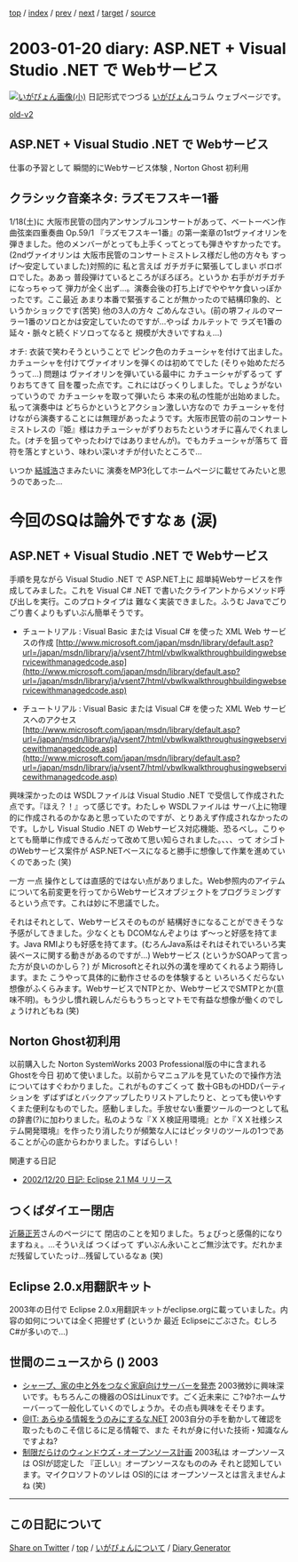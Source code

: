 [top](../index.html) 
 / [index](index.html) 
 / [prev](ig030119.html) 
 / [next](ig030121.html) 
 / [target](https://igapyon.github.io/diary/2003/ig030120.html) 
 / [source](https://github.com/igapyon/diary/blob/gh-pages/2003/ig030120.html.src.md) 

2003-01-20 diary: ASP.NET + Visual Studio .NET で Webサービス
=====================================================================================================
[![いがぴょん画像(小)](https://igapyon.github.io/diary/images/iga200306s.jpg "いがぴょん")](https://igapyon.github.io/diary/memo/memoigapyon.html) 日記形式でつづる [いがぴょん](https://igapyon.github.io/diary/memo/memoigapyon.html)コラム ウェブページです。

[old-v2](ig030120-orig.html)

## ASP.NET + Visual Studio .NET で Webサービス

仕事の予習として 瞬間的にWebサービス体験 , Norton Ghost 初利用


## クラシック音楽ネタ: ラズモフスキー1番

1/18(土)に 大阪市民管の団内アンサンブルコンサートがあって、ベートーベン作曲弦楽四重奏曲
Op.59/1 『ラズモフスキー1番』の第一楽章の1stヴァイオリンを弾きました。他のメンバーがとっても上手くってとっても弾きやすかったです。(2ndヴァイオリンは 大阪市民管のコンサートミストレス様だし他の方々も すっげ～安定していました)対照的に 私と言えば ガチガチに緊張してしまい ボロボロでした。ああっ 普段弾けているところがぼろぼろ。というか 右手がガチガチになっちゃって 弾力が全く出ず…。演奏会後の打ち上げでややヤケ食いっぽかったです。ここ最近 あまり本番で緊張することが無かったので結構印象的、というかショックです(苦笑) 他の3人の方々 ごめんなさい。(前の堺フィルのマーラー1番のソロとかは安定していたのですが…やっぱ カルテットで ラズモ1番の延々・脈々と続くドソロってなると 規模が大きいですねぇ…)

オチ: 衣装で笑わそうということで ピンク色のカチューシャを付けて出ました。カチューシャを付けてヴァイオリンを弾くのは初めてでした
(そりゃ始めただろうって…) 問題は ヴァイオリンを弾いている最中に カチューシャがずるって ずりおちてきて 目を覆った点です。これにはびっくりしました。でしょうがないっていうので カチューシャを取って弾いたら 本来の私の性能が出始めました。私って演奏中は どちらかというとアクション激しい方なので カチューシャを付けながら演奏することには無理があったようです。大阪市民管の前のコンサートミストレスの『姫』様はカチューシャがずりおちたというオチに喜んでくれました。(オチを狙ってやったわけではありませんが)。でもカチューシャが落ちて 音符を落とすという、味わい深いオチが付いたところで…

いつか [結城浩](http://www.hyuki.com/)さまみたいに 演奏をMP3化してホームページに載せてみたいと思うのであった…
# 今回のSQは論外ですなぁ (涙)

## ASP.NET + Visual Studio .NET で Webサービス

手順を見ながら Visual Studio .NET で ASP.NET上に 超単純Webサービスを作成してみました。これを
Visual C# .NET で書いたクライアントからメソッド呼び出しを実行。このプロトタイプは 難なく実装できました。ふうむ Javaでごりごり書くよりもずいぶん簡単そうです。

* チュートリアル : Visual Basic または Visual C# を使った XML Web サービスの作成
  [http://www.microsoft.com/japan/msdn/library/default.asp?url=/japan/msdn/library/ja/vsent7/html/vbwlkwalkthroughbuildingwebservicewithmanagedcode.asp](http://www.microsoft.com/japan/msdn/library/default.asp?url=/japan/msdn/library/ja/vsent7/html/vbwlkwalkthroughbuildingwebservicewithmanagedcode.asp)
  
* チュートリアル : Visual Basic または Visual C# を使った XML Web サービスへのアクセス
  [http://www.microsoft.com/japan/msdn/library/default.asp?url=/japan/msdn/library/ja/vsent7/html/vbwlkwalkthroughusingwebservicewithmanagedcode.asp](http://www.microsoft.com/japan/msdn/library/default.asp?url=/japan/msdn/library/ja/vsent7/html/vbwlkwalkthroughusingwebservicewithmanagedcode.asp)

興味深かったのは WSDLファイルは Visual Studio .NET で受信して作成された点です。『ほえ？！』って感じです。わたしゃ
WSDLファイルは サーバ上に物理的に作成されるのかなあと思っていたのですが、とりあえず作成されなかったのです。しかし Visual Studio .NET の Webサービス対応機能、恐るべし。こりゃとても簡単に作成できるんだって改めて思い知らされました。、、、って オシゴトのWebサービス案件が ASP.NETベースになると勝手に想像して作業を進めていくのであった
(笑)

一方 一点 操作としては直感的ではない点がありました。Web参照内のアイテムについて名前変更を行ってからWebサービスオブジェクトをプログラミングするという点です。これは妙に不思議でした。

それはそれとして、Webサービスそのものが 結構好きになることができそうな予感がしてきました。少なくとも
DCOMなんぞよりは ず～っと好感を持てます。Java RMIよりも好感を持てます。(むろんJava系はそれはそれでいろいろ実装ベースに関する動きがあるのですが…) Webサービス
(というかSOAPって言った方が良いのかしら？) が Microsoftとそれ以外の溝を埋めてくれるよう期待します。また こうやって具体的に動作させるのを体験すると いろいろくだらない想像がふくらみます。WebサービスでNTPとか、WebサービスでSMTPとか(意味不明)。もう少し慣れ親しんだらもうちっとマトモで有益な想像が働くのでしょうけれどもね (笑)

## Norton Ghost初利用

以前購入した Norton SystemWorks 2003 Professional版の中に含まれる Ghostを今日 初めて使いました。以前からマニュアルを見ていたので操作方法についてはすぐわかりました。これがものすごくって 数十GBものHDDパーティションを ずばずばとバックアップしたりリストアしたりと、とっても使いやすくまた便利なものでした。感動しました。手放せない重要ツールの一つとして私の辞書(?)に加わりました。私のような『ＸＸ検証用環境』とか『ＸＸ社様システム開発環境』を作ったり消したりが頻繁な人にはピッタリのツールの1つであることが心の底からわかりました。すばらしい！

関連する日記

* [2002/12/20 日記: Eclipse 2.1 M4 リリース](../2002/ig021220.html)

## つくばダイエー閉店

[近藤正芳](http://www.kk.iij4u.or.jp/~kondo/)さんのページにて 閉店のことを知りました。ちょびっと感傷的になりますねぇ。…そういえば つくばって ずいぶん永いことご無沙汰です。だれかまだ残留していたっけ…残留しているなぁ (笑)

## Eclipse 2.0.x用翻訳キット

2003年の日付で Eclipse 2.0.x用翻訳キットがeclipse.orgに載っていました。内容の如何については全く把握せず
(というか 最近 Eclipseにごぶさた。むしろ C#が多いので…)

## 世間のニュースから () 2003

* [シャープ、家の中と外をつなぐ家庭向けサーバーを発売](http://biztech.nikkeibp.co.jp/wcs/leaf/CID/onair/biztech/gen/226601)  2003微妙に興味深いです。もちろんこの機器のOSはLinuxです。ごく近未来に こ?ゆ?ホームサーバーって一般化していくのでしょうか。その点も興味をそそります。
* [@IT: あらゆる情報をうのみにするな.NET](http://www.atmarkit.co.jp/fdotnet/opinion/yoshimatsu/onepoint06.html)  2003自分の手を動かして確認を取ったものこそ信じるに足る情報で、また それが身に付いた技術・知識なんですよね?
* [制限だらけのウィンドウズ・オープンソース計画](http://www.hotwired.co.jp/news/news/business/story/20030117101.html)  2003私は オープンソースは OSIが認定した 『正しい』オープンソースなもののみ それと認知しています。マイクロソフトのソレは OSI的には オープンソースとは言えませんよね (笑)


----------------------------------------------------------------------------------------------------

## この日記について

[Share on Twitter](https://twitter.com/intent/tweet?hashtags=igapyon%2Cdiary%2C%E3%81%84%E3%81%8C%E3%81%B4%E3%82%87%E3%82%93&text=ASP.NET+%2B+Visual+Studio+.NET+%E3%81%A7+Web%E3%82%B5%E3%83%BC%E3%83%93%E3%82%B9&url=https%3A%2F%2Figapyon.github.io%2Fdiary%2F2003%2Fig030120.html) / [top](../index.html) / [いがぴょんについて](https://igapyon.github.io/diary/memo/memoigapyon.html) / [Diary Generator](https://github.com/igapyon/igapyonv3)
